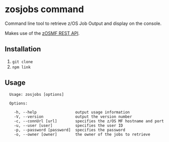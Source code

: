 # zosjobs command

Command line tool to retrieve z/OS Job Output and display on the console.

Makes use of the [zOSMF REST API](https://www.ibm.com/support/knowledgecenter/SSLTBW_2.1.0/com.ibm.zos.v2r1.izua700/IZUHPINFO_API_RESTJOBS.htm).

## Installation

1. `git clone `
1. `npm link`

## Usage

```
  Usage: zosjobs [options]

  Options:

    -h, --help                 output usage information
    -V, --version              output the version number
    -c, --connUrl [url]        specifies the z/OS MF hostname and port
    -u, --user [user]          specifies the user ID
    -p, --password [password]  specifies the password
    -o, --owner [owner]        the owner of the jobs to retrieve
```